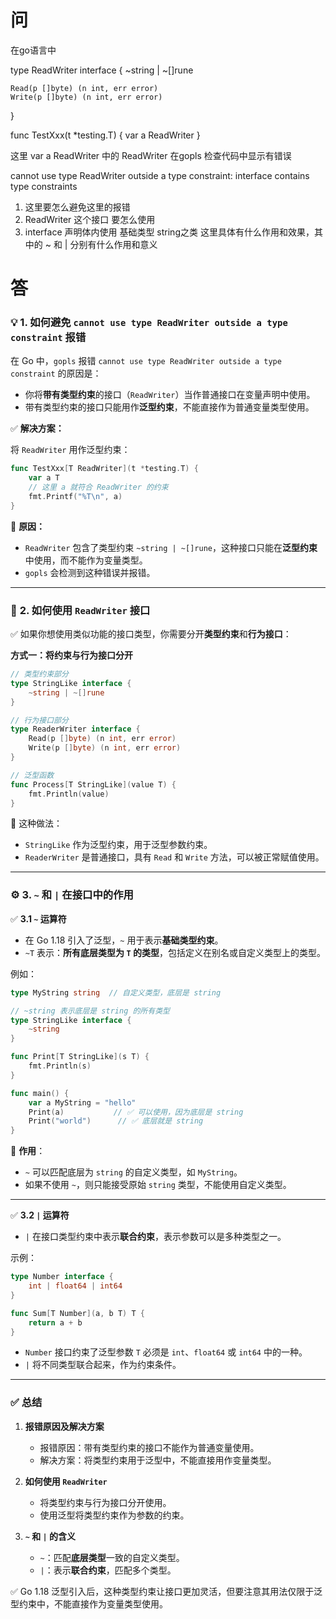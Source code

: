 # 问

在go语言中

type ReadWriter interface {
	~string | ~[]rune

	Read(p []byte) (n int, err error)
	Write(p []byte) (n int, err error)
}

func TestXxx(t *testing.T) {
   var a ReadWriter
}

这里  var a ReadWriter 中的 ReadWriter 在gopls 检查代码中显示有错误

cannot use type ReadWriter outside a type constraint: interface contains type constraints

1. 这里要怎么避免这里的报错 
2. ReadWriter  这个接口 要怎么使用
3.  interface  声明体内使用 基础类型 string之类   这里具体有什么作用和效果，其中的 ~ 和  | 分别有什么作用和意义


# 答

### 💡 **1. 如何避免 `cannot use type ReadWriter outside a type constraint` 报错**

在 Go 中，`gopls` 报错 `cannot use type ReadWriter outside a type constraint` 的原因是：
- 你将**带有类型约束**的接口（`ReadWriter`）当作普通接口在变量声明中使用。
- 带有类型约束的接口只能用作**泛型约束**，不能直接作为普通变量类型使用。

✅ **解决方案：**

将 `ReadWriter` 用作泛型约束：
```go
func TestXxx[T ReadWriter](t *testing.T) {
	var a T
	// 这里 a 就符合 ReadWriter 的约束
	fmt.Printf("%T\n", a)
}
```
📌 **原因：**
- `ReadWriter` 包含了类型约束 `~string | ~[]rune`，这种接口只能在**泛型约束**中使用，而不能作为变量类型。
- `gopls` 会检测到这种错误并报错。

---

### 🚀 **2. 如何使用 `ReadWriter` 接口**

✅ 如果你想使用类似功能的接口类型，你需要分开**类型约束**和**行为接口**：

**方式一：将约束与行为接口分开**
```go
// 类型约束部分
type StringLike interface {
	~string | ~[]rune
}

// 行为接口部分
type ReaderWriter interface {
	Read(p []byte) (n int, err error)
	Write(p []byte) (n int, err error)
}

// 泛型函数
func Process[T StringLike](value T) {
	fmt.Println(value)
}
```
📌 这种做法：
- `StringLike` 作为泛型约束，用于泛型参数约束。
- `ReaderWriter` 是普通接口，具有 `Read` 和 `Write` 方法，可以被正常赋值使用。

---

### ⚙️ **3. `~` 和 `|` 在接口中的作用**

✅ **3.1 `~` 运算符**
- 在 Go 1.18 引入了泛型，`~` 用于表示**基础类型约束**。
- `~T` 表示：**所有底层类型为 `T` 的类型**，包括定义在别名或自定义类型上的类型。

例如：
```go
type MyString string  // 自定义类型，底层是 string

// ~string 表示底层是 string 的所有类型
type StringLike interface {
	~string
}

func Print[T StringLike](s T) {
	fmt.Println(s)
}

func main() {
	var a MyString = "hello"
	Print(a)           // ✅ 可以使用，因为底层是 string
	Print("world")      // ✅ 底层就是 string
}
```
📌 **作用**：
- `~` 可以匹配底层为 `string` 的自定义类型，如 `MyString`。
- 如果不使用 `~`，则只能接受原始 `string` 类型，不能使用自定义类型。

---

✅ **3.2 `|` 运算符**
- `|` 在接口类型约束中表示**联合约束**，表示参数可以是多种类型之一。

示例：
```go
type Number interface {
	int | float64 | int64
}

func Sum[T Number](a, b T) T {
	return a + b
}
```
- `Number` 接口约束了泛型参数 `T` 必须是 `int`、`float64` 或 `int64` 中的一种。
- `|` 将不同类型联合起来，作为约束条件。

---

### ✅ **总结**
1. **报错原因及解决方案**
   - 报错原因：带有类型约束的接口不能作为普通变量使用。
   - 解决方案：将类型约束用于泛型中，不能直接用作变量类型。

2. **如何使用 `ReadWriter`**
   - 将类型约束与行为接口分开使用。
   - 使用泛型将类型约束作为参数的约束。

3. **`~` 和 `|` 的含义**
   - `~`：匹配**底层类型**一致的自定义类型。
   - `|`：表示**联合约束**，匹配多个类型。

✅ Go 1.18 泛型引入后，这种类型约束让接口更加灵活，但要注意其用法仅限于泛型约束中，不能直接作为变量类型使用。